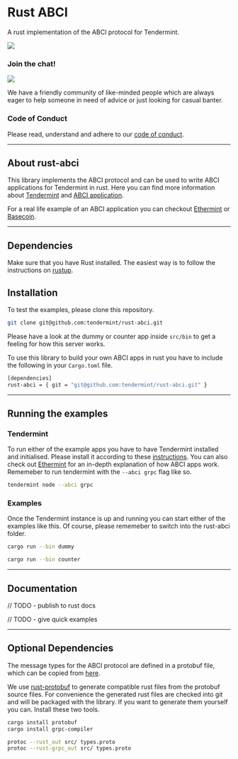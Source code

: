 # Rust ABCI
A rust implementation of the ABCI protocol for Tendermint.

[![](https://tokei.rs/b1/github/tendermint/rust-abci)](https://github.com/tendermint/rust-abci)

### Join the chat!
[![](https://img.shields.io/badge/slack-join%20chat-brightgreen.svg)](http://forum.tendermint.com:3000/)

We have a friendly community of like-minded people which are always eager to help someone in need of advice or just
looking for casual banter.

### Code of Conduct
Please read, understand and adhere to our [code of conduct](https://github.com/tendermint/rust-abci/blob/develop/CODE_OF_CONDUCT.md).


----


## About rust-abci
This library implements the ABCI protocol and can be used to write ABCI applications for Tendermint in rust.
Here you can find more information about [Tendermint](https://github.com/tendermint/tendermint) and [ABCI application](https://github.com/tendermint/abci).

For a real life example of an ABCI application you can checkout [Ethermint](https://github.com/tendermint/ethermint) or [Basecoin](https://github.com/tendermint/basecoin).


----


## Dependencies
Make sure that you have Rust installed. The easiest way is to follow the instructions on [rustup](https://rustup.rs/).


## Installation
To test the examples, please clone this repository.
```bash
git clone git@github.com:tendermint/rust-abci.git
```
Please have a look at the dummy or counter app inside `src/bin` to get a feeling for how this server works.

To use this library to build your own ABCI apps in rust you have to include the following in your `Cargo.toml` file.
```bash
[dependencies]
rust-abci = { git = "git@github.com:tendermint/rust-abci.git" }
```


----


## Running the examples

### Tendermint
To run either of the example apps you have to have Tendermint installed and initialised. Please install it according to these [instructions](https://github.com/tendermint/tendermint). You can also check out [Ethermint](https://github.com/tendermint/ethermint/tree/develop) for an in-depth explanation of how ABCI apps work.
Rememeber to run tendermint with the `--abci grpc` flag like so.
```bash
tendermint node --abci grpc
```

### Examples
Once the Tendermint instance is up and running you can start either of the examples like this. Of course, please rememeber to
switch into the rust-abci folder.
```bash
cargo run --bin dummy

cargo run --bin counter
```


----


## Documentation
// TODO - publish to rust docs

// TODO - give quick examples


----


## Optional Dependencies
The message types for the ABCI protocol are defined in a protobuf file, which can be copied from [here](https://github.com/tendermint/abci/blob/master/types/types.proto).

We use [rust-protobuf](https://github.com/stepancheg/rust-protobuf) to generate compatible rust files from the protobuf
source files. For convenience the generated rust files are checked into git and will be packaged with the library. If you
want to generate them yourself you can.
Install these two tools.
```bash
cargo install protobuf
cargo install grpc-compiler
```

```bash
protoc --rust_out src/ types.proto
protoc --rust-grpc_out src/ types.proto
```
